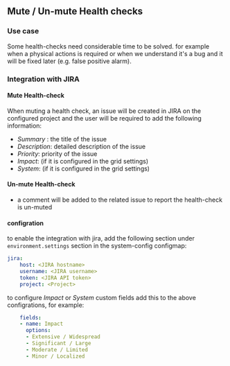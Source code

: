 ## Mute / Un-mute Health checks

### Use case
Some health-checks need considerable time to be solved.  for example when a physical actions is required or when we understand it's a bug and it will be fixed later (e.g. false positive alarm).

### Integration with JIRA

#### Mute Health-check
When muting a health check, an issue will be created in JIRA on the configured project and the user will be required to add the following information:
- *Summary* : the title of the issue
- *Description*: detailed description of the issue
- *Priority*: priority of the issue
- *Impact*: (if it is configured in the grid settings)
- *System*: (if it is configured in the grid settings)

#### Un-mute Health-check
- a comment will be added to the related issue to report the health-check is un-muted

#### configration
to enable the integration with jira, add the following section under ```environment.settings``` section in the system-config configmap:
```yml
jira:
    host: <JIRA hostname>
    username: <JIRA username>
    token: <JIRA API token>
    project: <Project>
```
to configure *Impact* or *System* custom fields add this to the above configrations, for example:
```yml
    fields:
    - name: Impact
      options:
      - Extensive / Widespread
      - Significant / Large
      - Moderate / Limited
      - Minor / Localized 
```
